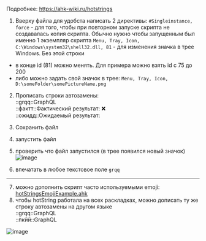 Подробнее: https://ahk-wiki.ru/hotstrings


1. Вверху файла для удобста написать 2 директивы: 
`#Singleinstance, force` - для того, чтобы при повторном запуске скрипта не создавалась копия скрипта. Обычно нужно чтобы запущенным был именно 1 экземпляр скрипта
`Menu, Tray, Icon, C:\Windows\system32\shell32.dll, 81` - для изменения значка в трее Windows. Без этой строки
- в конце id (81) можно менять. Для примера можно взять id с 75 до 200
- либо можно задать свой значок в трее: `Menu, Tray, Icon,  D:\someFolder\somePictureName.png`

<!-- ![image](https://github.com/gggittt/autoHotKeyAHK/assets/69504430/c56544fa-8578-428f-bbf9-2c1c67bc6b5e) -->

2. Прописать строки автозамены: <br>
::grqq::GraphQL  <br>
::фактт::Фактический результат:  ❌<br>
::ожидд::Ожидаемый результат:<br>

3. Сохранить файл
4. запустить файл
5. проверить что файл запустился (в трее появился новый значок)
   ![image](https://github.com/gggittt/autoHotKeyAHK/assets/69504430/06b79eaf-75f0-4d0b-b2c6-2cb44f340112)
6. впечатать в любое текстовое поле `grqq`

---

7. можно дополнить скрипт часто используемыми emoji: [hotStringsEmojiExample.ahk](https://github.com/gggittt/autoHotKeyAHK/blob/main/hotStringsEmojiExample.ahk)
8. чтобы hotString работала на всех раскладках, можно дописать ту же строку автозамены на другом языке <br>
::grqq::GraphQL  <br>
::пкйй::GraphQL <br>

![image](https://github.com/gggittt/autoHotKeyAHK/assets/69504430/15eb43be-083e-4c5f-bd1b-eb77ac3d7595)
